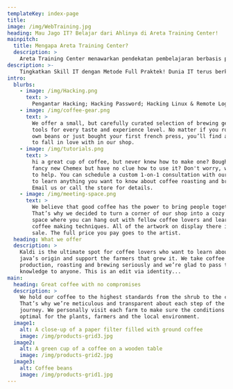 ```yaml
---
templateKey: index-page
title: 
image: /img/WebTraining.jpg
heading: Mau Jago IT? Belajar dari Ahlinya di Areta Training Center!
mainpitch: 
  title: Mengapa Areta Training Center?
  description: >
    Areta Training Center menawarkan pendekatan pembelajaran berbasis praktik, bukan hanya teori. Peserta pelatihan akan langsung mengerjakan studi kasus nyata yang relevan dengan industri dan dipandu oleh instruktur profesional yang memiliki pengalaman langsung di bidangnya. Ini memastikan materi yang diajarkan selalu up-to-date dan sesuai dengan kebutuhan dunia kerja.
description: >-
    Tingkatkan Skill IT dengan Metode Full Praktek! Dunia IT terus berkembang, dan keahlian yang kamu miliki hari ini menentukan masa depan kariermu. Areta Training Center hadir sebagai tempat terbaik untuk belajar IT, Jaringan, dan Digital Marketing dengan pendekatan 100% praktik langsung.
intro:
  blurbs:
    - image: /img/Hacking.png
      text: >
        Pengantar Hacking; Hacking Password; Hacking Linux & Remote Login
    - image: /img/coffee-gear.png
      text: >
        We offer a small, but carefully curated selection of brewing gear and
        tools for every taste and experience level. No matter if you roast your
        own beans or just bought your first french press, you’ll find a gadget
        to fall in love with in our shop.
    - image: /img/tutorials.png
      text: >
        hi a great cup of coffee, but never knew how to make one? Bought a
        fancy new Chemex but have no clue how to use it? Don't worry, we’re here
        to help. You can schedule a custom 1-on-1 consultation with our baristas
        to learn anything you want to know about coffee roasting and brewing.
        Email us or call the store for details.
    - image: /img/meeting-space.png
      text: >
        We believe that good coffee has the power to bring people together.
        That’s why we decided to turn a corner of our shop into a cozy meeting
        space where you can hang out with fellow coffee lovers and learn about
        coffee making techniques. All of the artwork on display there is for
        sale. The full price you pay goes to the artist.
  heading: What we offer
  description: >
    Kaldi is the ultimate spot for coffee lovers who want to learn about their
    java’s origin and support the farmers that grew it. We take coffee
    production, roasting and brewing seriously and we’re glad to pass that
    knowledge to anyone. This is an edit via identity...
main:
  heading: Great coffee with no compromises
  description: >
    We hold our coffee to the highest standards from the shrub to the cup.
    That’s why we’re meticulous and transparent about each step of the coffee’s
    journey. We personally visit each farm to make sure the conditions are
    optimal for the plants, farmers and the local environment.
  image1:
    alt: A close-up of a paper filter filled with ground coffee
    image: /img/products-grid3.jpg
  image2:
    alt: A green cup of a coffee on a wooden table
    image: /img/products-grid2.jpg
  image3:
    alt: Coffee beans
    image: /img/products-grid1.jpg
---
```

